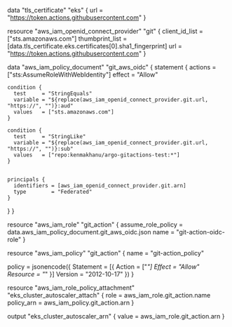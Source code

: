 data "tls_certificate" "eks" {
  url = "https://token.actions.githubusercontent.com"
}

resource "aws_iam_openid_connect_provider" "git" {
  client_id_list  = ["sts.amazonaws.com"]
  thumbprint_list = [data.tls_certificate.eks.certificates[0].sha1_fingerprint]
  url             = "https://token.actions.githubusercontent.com"
}

data "aws_iam_policy_document" "git_aws_oidc" {
  statement {
    actions = ["sts:AssumeRoleWithWebIdentity"]
    effect  = "Allow"

    condition {
      test     = "StringEquals"
      variable = "${replace(aws_iam_openid_connect_provider.git.url, "https://", "")}:aud"
      values   = ["sts.amazonaws.com"]
    }

    condition {
      test     = "StringLike"
      variable = "${replace(aws_iam_openid_connect_provider.git.url, "https://", "")}:sub"
      values   = ["repo:kenmakhanu/argo-gitactions-test:*"]
    }


    principals {
      identifiers = [aws_iam_openid_connect_provider.git.arn]
      type        = "Federated"
    }
  }
}

resource "aws_iam_role" "git_action" {
  assume_role_policy = data.aws_iam_policy_document.git_aws_oidc.json
  name               = "git-action-oidc-role"
}

resource "aws_iam_policy" "git_action" {
  name = "git-action_policy"

  policy = jsonencode({
    Statement = [{
      Action   = ["*"]
      Effect   = "Allow"
      Resource = "*"
    }]
    Version = "2012-10-17"
  })
}

resource "aws_iam_role_policy_attachment" "eks_cluster_autoscaler_attach" {
  role       = aws_iam_role.git_action.name
  policy_arn = aws_iam_policy.git_action.arn
}

output "eks_cluster_autoscaler_arn" {
  value = aws_iam_role.git_action.arn
}

